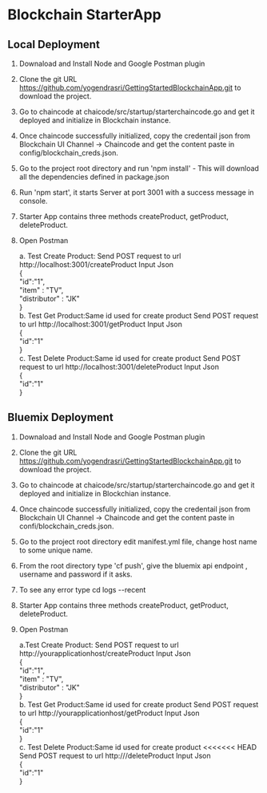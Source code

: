 # Blockchain StarterApp



## Local Deployment

1. Downaload and Install Node and Google Postman plugin
2. Clone the git URL https://github.com/yogendrasri/GettingStartedBlockchainApp.git to download the project.
3. Go to chaincode at chaicode/src/startup/starterchaincode.go and get it deployed and initialize in Blockchain instance.
4. Once chaincode successfully initialized, copy the credentail json from Blockchain UI Channel -> Chaincode and get the content paste in config/blockchain_creds.json.
5. Go to the project root directory and run 'npm install' - This will download all the dependencies defined in package.json
6. Run 'npm start', it starts Server at port 3001 with a success message in console.
7. Starter App contains three methods createProduct, getProduct, deleteProduct.
8. Open Postman

	a. Test Create Product:
	Send POST request to url http://localhost:3001/createProduct
	Input Json </br>
			{</br>
			"id":"1", </br>
			"item" : "TV",</br>
			"distributor" : "JK"</br>
			}</br>
	b. Test Get Product:Same id used for create product
	Send POST request to url http://localhost:3001/getProduct
	Input Json</br>
			{</br>
			"id":"1"</br>
			}</br>
	c. Test Delete Product:Same id used for create product
	Send POST request to url http://localhost:3001/deleteProduct
	Input Json</br>
			{</br>
			"id":"1"</br>
			}</br>


## Bluemix Deployment

1. Downaload and Install Node and Google Postman plugin
2. Clone the git URL https://github.com/yogendrasri/GettingStartedBlockchainApp.git to download the project.
3. Go to chaincode at chaicode/src/startup/starterchaincode.go and get it deployed and initialize in Blockchian instance.
4. Once chaincode successfully initialized, copy the credentail json from Blockchain UI Channel -> Chaincode and get the content paste in confi/blockchain_creds.json.
5. Go to the project root directory edit manifest.yml file, change host name to some unique name.
6. From the root directory type 'cf push', give the bluemix api endpoint , username and password if it asks.
7. To see any error type cd logs --recent <Application Name>
8. Starter App contains three methods createProduct, getProduct, deleteProduct.
9. Open Postman

	a.Test Create Product:
	Send POST request to url http://yourapplicationhost/createProduct
	Input Json</br>
			{</br>
			"id":"1",</br>
			"item" : "TV",</br>
			"distributor" : "JK"</br>
			}</br>
	b. Test Get Product:Same id used for create product
	Send POST request to url http://yourapplicationhost/getProduct
	Input Json</br>
			{</br>
			"id":"1"</br>
			}</br>
	c. Test Delete Product:Same id used for create product
<<<<<<< HEAD
	Send POST request to url http://<application end point>/deleteProduct
	Input Json</br>
			{</br>
			"id":"1"</br>
			}   

